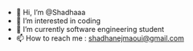 - 👋 Hi, I’m @Shadhaaa
- 👀 I’m interested in coding
- 🌱 I’m currently software engineering student
- 📫 How to reach me : shadhanejmaoui@gmail.com

<!---
Shadhaaa/Shadhaaa is a ✨ special ✨ repository because its `README.md` (this file) appears on your GitHub profile.
You can click the Preview link to take a look at your changes.
--->
